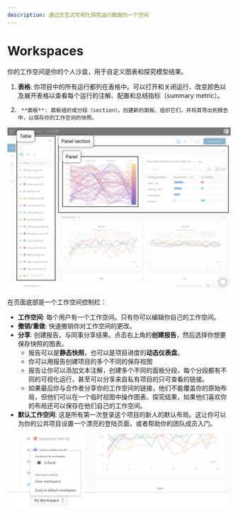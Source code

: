 ```yaml
---
description: 通过交互式可视化探究运行数据的一个空间
---
```


# Workspaces

你的工作空间是你的个人沙盒，用于自定义图表和探究模型结果。

1. **表格**: 你项目中的所有运行都列在表格中。可以打开和关闭运行、改变颜色以及展开表格以查看每个运行的注解、配置和总结指标（summary metric）。
2.      **面板**: 面板组织成分段（section）。创建新的面板、组织它们，并将其导出到报告中，以保存你的工作空间的快照。

![](../../.gitbook/assets/workspace-table-and-panels.png)



在页面底部是一个工作空间控制栏：

* **工作空间**: 每个用户有一个工作空间。只有你可以编辑你自己的工作空间。
* **撤销/重做**: 快速撤销你对工作空间的更改。
* **分享**: 创建报告，与同事分享结果。点击右上角的**创建报告**，然后选择你想要保存快照的图表。
  * 报告可以是**静态快照**，也可以是项目进度的**动态仪表盘**。
  * 你可以用报告创建项目的多个不同的保存视图
  * 报告让你可以添加文本注解，创建多个不同的面板分段，每个分段都有不同的可视化运行，甚至可以分享来自私有项目的只可查看的链接。
  * 如果最后你与合作者分享你的工作空间的链接，他们不能覆盖你的原始布局，但他们可以在一个临时视图中操作图表、探究结果，如果他们喜欢你的布局还可以保存在他们自己的工作空间。
* **默认工作空间**: 这是所有第一次登录这个项目的新人的默认布局。这让你可以为你的公共项目设置一个漂亮的登陆页面，或者帮助你的团队成员入门。

![](../../.gitbook/assets/workspace-bar2.png)



